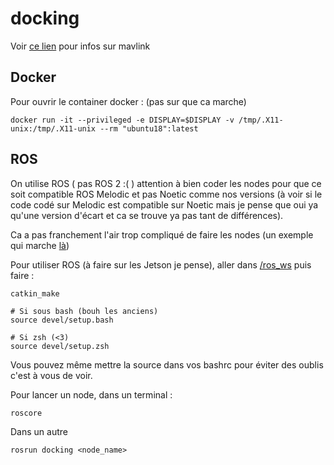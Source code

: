 # docking

Voir [ce lien](https://ardupilot.org/dev/docs/mavlink-basics.html) pour infos sur mavlink

## Docker
Pour ouvrir le container docker : (pas sur que ca marche)

    docker run -it --privileged -e DISPLAY=$DISPLAY -v /tmp/.X11-unix:/tmp/.X11-unix --rm "ubuntu18":latest

## ROS
On utilise ROS ( pas ROS 2 :( ) attention à bien coder les nodes pour que ce soit compatible ROS Melodic et pas Noetic comme nos versions (à voir si le code codé sur Melodic est compatible sur Noetic mais je pense que oui ya qu'une version d'écart et ca se trouve ya pas tant de différences).

Ca a pas franchement l'air trop compliqué de faire les nodes (un exemple qui marche [là](ros_ws/src/docking/src/node_tst.py))

Pour utiliser ROS (à faire sur les Jetson je pense), aller dans [/ros_ws](/ros_ws) puis faire :

    catkin_make

    # Si sous bash (bouh les anciens)
    source devel/setup.bash

    # Si zsh (<3)
    source devel/setup.zsh

Vous pouvez même mettre la source dans vos bashrc pour éviter des oublis c'est à vous de voir.

Pour lancer un node, dans un terminal :

    roscore

Dans un autre

    rosrun docking <node_name>